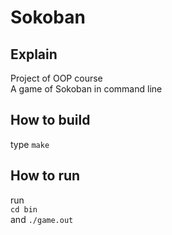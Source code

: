 # Sokoban  

## Explain  
Project of OOP course  
A game of Sokoban in command line  

## How to build  
type `make`  

## How to run  
run  
`cd bin`  
and
`./game.out`  
